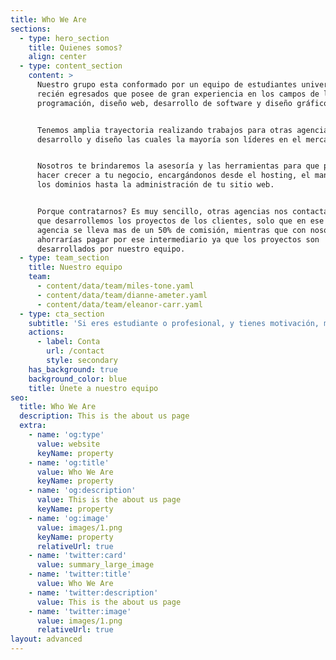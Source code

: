 ```yaml
---
title: Who We Are
sections:
  - type: hero_section
    title: Quienes somos?
    align: center
  - type: content_section
    content: >
      Nuestro grupo esta conformado por un equipo de estudiantes universitarios
      recién egresados que posee de gran experiencia en los campos de la
      programación, diseño web, desarrollo de software y diseño gráfico 


      Tenemos amplia trayectoria realizando trabajos para otras agencias de
      desarrollo y diseño las cuales la mayoría son líderes en el mercado.


      Nosotros te brindaremos la asesoría y las herramientas para que puedas
      hacer crecer a tu negocio, encargándonos desde el hosting, el manejo de
      los dominios hasta la administración de tu sitio web.


      Porque contratarnos? Es muy sencillo, otras agencias nos contactan para
      que desarrollemos los proyectos de los clientes, solo que en ese caso la
      agencia se lleva mas de un 50% de comisión, mientras que con nosotros te
      ahorrarías pagar por ese intermediario ya que los proyectos son
      desarrollados por nuestro equipo.
  - type: team_section
    title: Nuestro equipo
    team:
      - content/data/team/miles-tone.yaml
      - content/data/team/dianne-ameter.yaml
      - content/data/team/eleanor-carr.yaml
  - type: cta_section
    subtitle: 'Si eres estudiante o profesional, y tienes motivación, mándanos un mensaje'
    actions:
      - label: Conta
        url: /contact
        style: secondary
    has_background: true
    background_color: blue
    title: Únete a nuestro equipo
seo:
  title: Who We Are
  description: This is the about us page
  extra:
    - name: 'og:type'
      value: website
      keyName: property
    - name: 'og:title'
      value: Who We Are
      keyName: property
    - name: 'og:description'
      value: This is the about us page
      keyName: property
    - name: 'og:image'
      value: images/1.png
      keyName: property
      relativeUrl: true
    - name: 'twitter:card'
      value: summary_large_image
    - name: 'twitter:title'
      value: Who We Are
    - name: 'twitter:description'
      value: This is the about us page
    - name: 'twitter:image'
      value: images/1.png
      relativeUrl: true
layout: advanced
---
```


